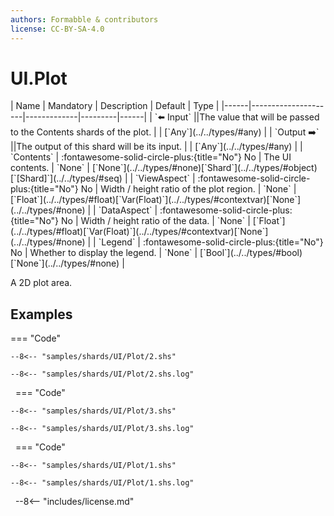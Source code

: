 ```yaml
---
authors: Formabble & contributors
license: CC-BY-SA-4.0
---
```



# UI.Plot

<div class="sh-parameters" markdown="1">
| Name | Mandatory | Description | Default | Type |
|------|---------------------|-------------|---------|------|
| `⬅️ Input` ||The value that will be passed to the Contents shards of the plot. | | [`Any`](../../types/#any) |
| `Output ➡️` ||The output of this shard will be its input. | | [`Any`](../../types/#any) |
| `Contents` | :fontawesome-solid-circle-plus:{title="No"} No  | The UI contents. | `None` | [`None`](../../types/#none)[`Shard`](../../types/#object)[`[Shard]`](../../types/#seq) |
| `ViewAspect` | :fontawesome-solid-circle-plus:{title="No"} No  | Width / height ratio of the plot region. | `None` | [`Float`](../../types/#float)[`Var(Float)`](../../types/#contextvar)[`None`](../../types/#none) |
| `DataAspect` | :fontawesome-solid-circle-plus:{title="No"} No  | Width / height ratio of the data. | `None` | [`Float`](../../types/#float)[`Var(Float)`](../../types/#contextvar)[`None`](../../types/#none) |
| `Legend` | :fontawesome-solid-circle-plus:{title="No"} No  | Whether to display the legend. | `None` | [`Bool`](../../types/#bool)[`None`](../../types/#none) |

</div>

A 2D plot area.

## Examples

=== "Code"

  ```x86asm linenums="1"
  --8<-- "samples/shards/UI/Plot/2.shs"
  ```

  ```
  --8<-- "samples/shards/UI/Plot/2.shs.log"
  ```
&nbsp;
=== "Code"

  ```x86asm linenums="1"
  --8<-- "samples/shards/UI/Plot/3.shs"
  ```

  ```
  --8<-- "samples/shards/UI/Plot/3.shs.log"
  ```
&nbsp;
=== "Code"

  ```x86asm linenums="1"
  --8<-- "samples/shards/UI/Plot/1.shs"
  ```

  ```
  --8<-- "samples/shards/UI/Plot/1.shs.log"
  ```
&nbsp;
--8<-- "includes/license.md"

